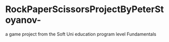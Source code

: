 # RockPaperScissorsProjectByPeterStoyanov-
a game project from the Soft Uni education program level  Fundamentals 
